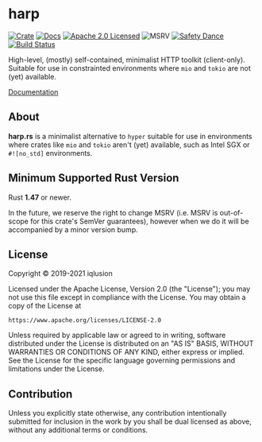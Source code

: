 # harp

[![Crate][crate-image]][crate-link]
[![Docs][docs-image]][docs-link]
[![Apache 2.0 Licensed][license-image]][license-link]
![MSRV][rustc-image]
[![Safety Dance][safety-image]][safety-link]
[![Build Status][build-image]][build-link]

High-level, (mostly) self-contained, minimalist HTTP toolkit (client-only).
Suitable for use in constrainted environments where `mio` and `tokio`
are not (yet) available.

[Documentation][docs-link]

## About

**harp.rs** is a minimalist alternative to `hyper` suitable for use in
environments where crates like `mio` and `tokio` aren't (yet) available,
such as Intel SGX or `#![no_std]` environments.

## Minimum Supported Rust Version

Rust **1.47** or newer.

In the future, we reserve the right to change MSRV (i.e. MSRV is out-of-scope
for this crate's SemVer guarantees), however when we do it will be accompanied by
a minor version bump.

## License

Copyright © 2019-2021 iqlusion

Licensed under the Apache License, Version 2.0 (the "License");
you may not use this file except in compliance with the License.
You may obtain a copy of the License at

    https://www.apache.org/licenses/LICENSE-2.0

Unless required by applicable law or agreed to in writing, software
distributed under the License is distributed on an "AS IS" BASIS,
WITHOUT WARRANTIES OR CONDITIONS OF ANY KIND, either express or implied.
See the License for the specific language governing permissions and
limitations under the License.

## Contribution

Unless you explicitly state otherwise, any contribution intentionally
submitted for inclusion in the work by you shall be dual licensed as above,
without any additional terms or conditions.

[//]: # (badges)

[crate-image]: https://img.shields.io/crates/v/harp.svg
[crate-link]: https://crates.io/crates/harp
[docs-image]: https://docs.rs/harp/badge.svg
[docs-link]: https://docs.rs/harp/
[license-image]: https://img.shields.io/badge/license-Apache2.0-blue.svg
[license-link]: https://github.com/iqlusioninc/crates/blob/main/LICENSE
[rustc-image]: https://img.shields.io/badge/rustc-1.47+-blue.svg
[safety-image]: https://img.shields.io/badge/unsafe-forbidden-success.svg
[safety-link]: https://github.com/rust-secure-code/safety-dance/
[build-image]: https://github.com/iqlusioninc/crates/actions/workflows/harp.yml/badge.svg
[build-link]: https://github.com/iqlusioninc/crates/actions/workflows/harp.yml
